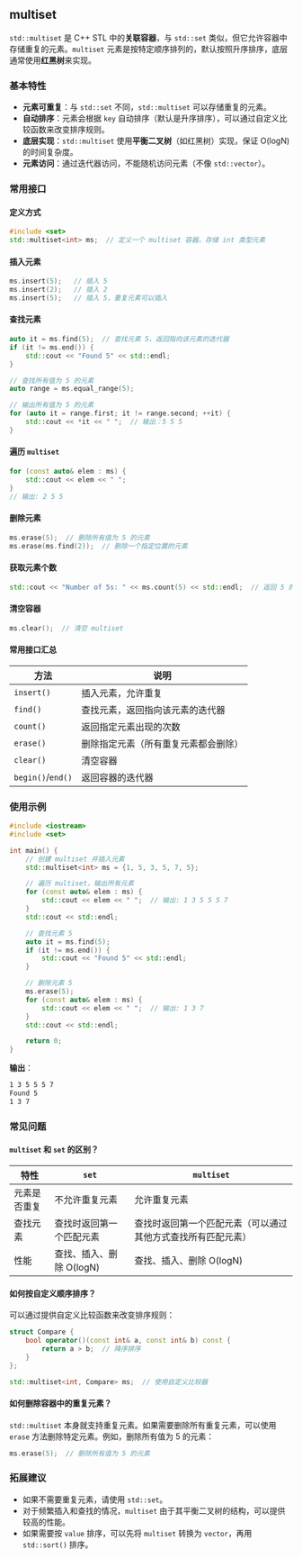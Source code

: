 ## multiset

`std::multiset` 是 C++ STL 中的**关联容器**，与 `std::set` 类似，但它允许容器中存储重复的元素。`multiset` 元素是按特定顺序排列的，默认按照升序排序，底层通常使用**红黑树**来实现。

### 基本特性

- **元素可重复**：与 `std::set` 不同，`std::multiset` 可以存储重复的元素。
- **自动排序**：元素会根据 `key` 自动排序（默认是升序排序），可以通过自定义比较函数来改变排序规则。
- **底层实现**：`std::multiset` 使用**平衡二叉树**（如红黑树）实现，保证 O(logN) 的时间复杂度。
- **元素访问**：通过迭代器访问，不能随机访问元素（不像 `std::vector`）。

### 常用接口

#### 定义方式

```cpp
#include <set>
std::multiset<int> ms;  // 定义一个 multiset 容器，存储 int 类型元素
```

#### 插入元素

```cpp
ms.insert(5);   // 插入 5
ms.insert(2);   // 插入 2
ms.insert(5);   // 插入 5，重复元素可以插入
```

#### 查找元素

```cpp
auto it = ms.find(5);  // 查找元素 5，返回指向该元素的迭代器
if (it != ms.end()) {
    std::cout << "Found 5" << std::endl;
}
```

```cpp
// 查找所有值为 5 的元素
auto range = ms.equal_range(5);

// 输出所有值为 5 的元素
for (auto it = range.first; it != range.second; ++it) {
    std::cout << *it << " ";  // 输出：5 5 5
}
```

#### 遍历 `multiset`

```cpp
for (const auto& elem : ms) {
    std::cout << elem << " ";
}
// 输出: 2 5 5
```

#### 删除元素

```cpp
ms.erase(5);  // 删除所有值为 5 的元素
ms.erase(ms.find(2));  // 删除一个指定位置的元素
```

#### 获取元素个数

```cpp
std::cout << "Number of 5s: " << ms.count(5) << std::endl;  // 返回 5 的出现次数
```

#### 清空容器

```cpp
ms.clear();  // 清空 multiset
```

#### 常用接口汇总

| 方法              | 说明                                 |
| ----------------- | ------------------------------------ |
| `insert()`        | 插入元素，允许重复                   |
| `find()`          | 查找元素，返回指向该元素的迭代器     |
| `count()`         | 返回指定元素出现的次数               |
| `erase()`         | 删除指定元素（所有重复元素都会删除） |
| `clear()`         | 清空容器                             |
| `begin()`/`end()` | 返回容器的迭代器                     |

### 使用示例

```cpp
#include <iostream>
#include <set>

int main() {
    // 创建 multiset 并插入元素
    std::multiset<int> ms = {1, 5, 3, 5, 7, 5};

    // 遍历 multiset，输出所有元素
    for (const auto& elem : ms) {
        std::cout << elem << " ";  // 输出: 1 3 5 5 5 7
    }
    std::cout << std::endl;

    // 查找元素 5
    auto it = ms.find(5);
    if (it != ms.end()) {
        std::cout << "Found 5" << std::endl;
    }

    // 删除元素 5
    ms.erase(5);
    for (const auto& elem : ms) {
        std::cout << elem << " ";  // 输出: 1 3 7
    }
    std::cout << std::endl;

    return 0;
}
```

**输出**：

```css
1 3 5 5 5 7 
Found 5
1 3 7 
```

### 常见问题

#### `multiset` 和 `set` 的区别？

| 特性         | `set`                    | `multiset`                                                   |
| ------------ | ------------------------ | ------------------------------------------------------------ |
| 元素是否重复 | 不允许重复元素           | 允许重复元素                                                 |
| 查找元素     | 查找时返回第一个匹配元素 | 查找时返回第一个匹配元素（可以通过其他方式查找所有匹配元素） |
| 性能         | 查找、插入、删除 O(logN) | 查找、插入、删除 O(logN)                                     |

#### 如何按自定义顺序排序？

可以通过提供自定义比较函数来改变排序规则：

```cpp
struct Compare {
    bool operator()(const int& a, const int& b) const {
        return a > b;  // 降序排序
    }
};

std::multiset<int, Compare> ms;  // 使用自定义比较器
```

#### 如何删除容器中的重复元素？

`std::multiset` 本身就支持重复元素。如果需要删除所有重复元素，可以使用 `erase` 方法删除特定元素。例如，删除所有值为 5 的元素：

```cpp
ms.erase(5);  // 删除所有值为 5 的元素
```

### 拓展建议

- 如果不需要重复元素，请使用 `std::set`。
- 对于频繁插入和查找的情况，`multiset` 由于其平衡二叉树的结构，可以提供较高的性能。
- 如果需要按 `value` 排序，可以先将 `multiset` 转换为 `vector`，再用 `std::sort()` 排序。